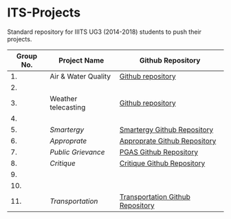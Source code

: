 # ITS-Projects
Standard repository for IIITS UG3 (2014-2018) students to push their projects.

Group No.    | Project Name      | Github Repository
-------------|-------------------|-------------------
1.           |Air & Water Quality|[Github repository](https://github.com/Jagadeesh-Ponduru/its) 
2.           |                   |                   
3.           |Weather telecasting|[Github repository](https://github.com/spyD1803/its)           
4.           |                   |                   
5.           |*Smartergy*        |[Smartergy Github Repository](https://github.com/ambujtiwari17/smartergy_ITS)                   
6.           |*Approprate*       |[Approprate Github Repository](https://github.com/sachinkumar123/approprate)
7.           |*Public Grievance* |[PGAS Github Repository](https://github.com/SUNILSWARNA-IS201401044/Pyhtonanywhere)      
8.           |*Critique*         |[Critique Github Repository](https://github.com/chrizandr/ITS_feedback)                   
9.           |                   |
10.          |                   |
11.          |*Transportation*   |[Transportation Github Repository](https://github.com/krishr2d2/ITS_Project)
